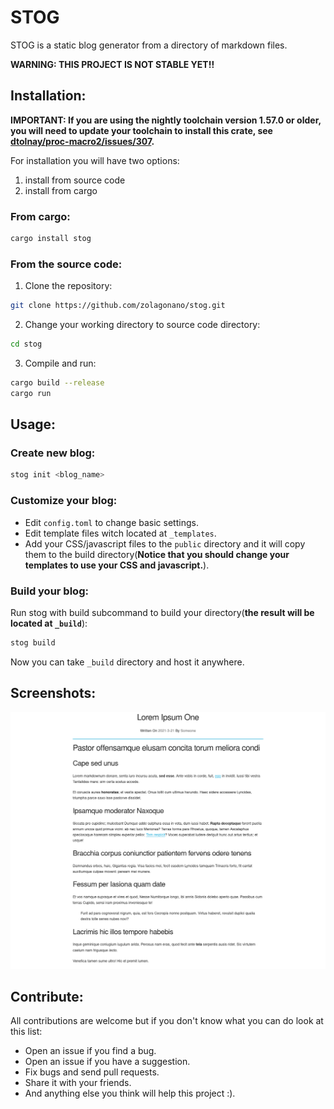 # STOG
STOG is a static blog generator from a directory of markdown files.

**WARNING: THIS PROJECT IS NOT STABLE YET!!**

## Installation:

**IMPORTANT: If you are using the nightly toolchain version 1.57.0 or older, you will need to update your toolchain to install this crate, see [dtolnay/proc-macro2/issues/307](https://github.com/dtolnay/proc-macro2/issues/307).**
 
For installation you will have two options:

1. install from source code
2. install from cargo

### From cargo:
```bash
cargo install stog
```

### From the source code:
1. Clone the repository:

```bash
git clone https://github.com/zolagonano/stog.git
```

2. Change your working directory to source code directory:

```bash
cd stog
```

3. Compile and run:

```bash
cargo build --release
cargo run
```

## Usage:
### Create new blog:

```bash
stog init <blog_name>
```

### Customize your blog:
- Edit `config.toml` to change basic settings.
- Edit template files witch located at `_templates`.
- Add your CSS/javascript files to the `public` directory and it will copy them to the build directory(**Notice that you should change your templates to use your CSS and javascript.**).

### Build your blog:
Run stog with build subcommand to build your directory(**the result will be located at `_build`**):

```bash
stog build
```

Now you can take `_build` directory and host it anywhere.

## Screenshots:
![screenshot](screenshots/screenshot.png)

## Contribute:
All contributions are welcome but if you don't know what you can do look at this list:

- Open an issue if you find a bug.
- Open an issue if you have a suggestion.
- Fix bugs and send pull requests.
- Share it with your friends.
- And anything else you think will help this project :).
